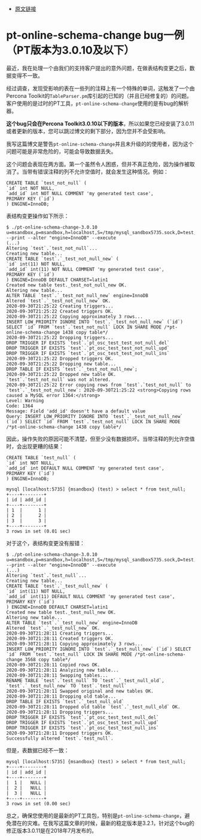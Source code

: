 - [原文链接](https://www.percona.com/blog/2020/10/08/dangerous-edge-case-warning-for-percona-toolkit-and-pt-online-schema-change/)

# pt-online-schema-change bug一例（PT版本为3.0.10及以下）

最近，我在处理一个由我们的支持客户提出的意外问题，在做表结构变更之后，数据变得不一致。

经过调查，发现受影响的表在一些列的注释上有一个特殊的单词，这触发了一个由Percona Toolkit的`TableParser.pm`库引起的已知的（并且已经修复的）的问题。客户使用的是过时的PT工具，`pt-online-schema-change`使用的是有bug的解析器。

**这个bug只会在Percona Toolkit3.0.10以下的版本**，所以如果您已经安装了3.0.11或者更新的版本，您可以跳过博文的剩下部分，因为您并不会受影响。

我写这篇博文是警告`pt-online-schema-change`并且未升级的的使用者，因为这个问题可能是非常危险的，可能会导致数据丢失。

这个问题会表现在两方面。第一个虽然令人困惑，但并不真正危险，因为操作被取消了。当带有错误注释的列不允许空值时，就会发生这种情况。例如：

```
CREATE TABLE `test_not_null` (
`id` int NOT NULL,
`add_id` int NOT NULL COMMENT 'my generated test case',
PRIMARY KEY (`id`)
) ENGINE=InnoDB;
```
表结构变更操作如下所示：
```
$ ./pt-online-schema-change-3.0.10 u=msandbox,p=msandbox,h=localhost,S=/tmp/mysql_sandbox5735.sock,D=test,t=test_not_null --print --alter "engine=InnoDB" --execute
(...)
Altering `test`.`test_not_null`...
Creating new table...
CREATE TABLE `test`.`_test_not_null_new` (
`id` int(11) NOT NULL,
`add_id` int(11) NOT NULL COMMENT 'my generated test case',
PRIMARY KEY (`id`)
) ENGINE=InnoDB DEFAULT CHARSET=latin1
Created new table test._test_not_null_new OK.
Altering new table...
ALTER TABLE `test`.`_test_not_null_new` engine=InnoDB
Altered `test`.`_test_not_null_new` OK.
2020-09-30T21:25:22 Creating triggers...
2020-09-30T21:25:22 Created triggers OK.
2020-09-30T21:25:22 Copying approximately 3 rows...
INSERT LOW_PRIORITY IGNORE INTO `test`.`_test_not_null_new` (`id`) SELECT `id` FROM `test`.`test_not_null` LOCK IN SHARE MODE /*pt-online-schema-change 1438 copy table*/
2020-09-30T21:25:22 Dropping triggers...
DROP TRIGGER IF EXISTS `test`.`pt_osc_test_test_not_null_del`
DROP TRIGGER IF EXISTS `test`.`pt_osc_test_test_not_null_upd`
DROP TRIGGER IF EXISTS `test`.`pt_osc_test_test_not_null_ins`
2020-09-30T21:25:22 Dropped triggers OK.
2020-09-30T21:25:22 Dropping new table...
DROP TABLE IF EXISTS `test`.`_test_not_null_new`;
2020-09-30T21:25:22 Dropped new table OK.
`test`.`test_not_null` was not altered.
2020-09-30T21:25:22 Error copying rows from `test`.`test_not_null` to `test`.`_test_not_null_new`: 2020-09-30T21:25:22 <strong>Copying rows caused a MySQL error 1364:</strong>
Level: Warning
Code: 1364
Message: Field 'add_id' doesn't have a default value
Query: INSERT LOW_PRIORITY IGNORE INTO `test`.`_test_not_null_new` (`id`) SELECT `id` FROM `test`.`test_not_null` LOCK IN SHARE MODE /*pt-online-schema-change 1438 copy table*/
```

因此，操作失败的原因可能不清楚，但至少没有数据损坏。当带注释的列允许空值时，会出现更糟的结果：
```
CREATE TABLE `test_null` (
`id` int NOT NULL,
`add_id` int DEFAULT NULL COMMENT 'my generated test case',
PRIMARY KEY (`id`)
) ENGINE=InnoDB;

mysql [localhost:5735] {msandbox} (test) > select * from test_null;
+----+--------+
| id | add_id |
+----+--------+
| 1  |      1 |
| 2  |      2 |
| 3  |      3 |
+----+--------+
3 rows in set (0.01 sec)
```
对于这个，表结构变更没有报错：
```
$ ./pt-online-schema-change-3.0.10 u=msandbox,p=msandbox,h=localhost,S=/tmp/mysql_sandbox5735.sock,D=test,t=test_null --print --alter "engine=InnoDB" --execute
(...)
Altering `test`.`test_null`...
Creating new table...
CREATE TABLE `test`.`_test_null_new` (
`id` int(11) NOT NULL,
`add_id` int(11) DEFAULT NULL COMMENT 'my generated test case',
PRIMARY KEY (`id`)
) ENGINE=InnoDB DEFAULT CHARSET=latin1
Created new table test._test_null_new OK.
Altering new table...
ALTER TABLE `test`.`_test_null_new` engine=InnoDB
Altered `test`.`_test_null_new` OK.
2020-09-30T21:28:11 Creating triggers...
2020-09-30T21:28:11 Created triggers OK.
2020-09-30T21:28:11 Copying approximately 3 rows...
INSERT LOW_PRIORITY IGNORE INTO `test`.`_test_null_new` (`id`) SELECT `id` FROM `test`.`test_null` LOCK IN SHARE MODE /*pt-online-schema-change 3568 copy table*/
2020-09-30T21:28:11 Copied rows OK.
2020-09-30T21:28:11 Analyzing new table...
2020-09-30T21:28:11 Swapping tables...
RENAME TABLE `test`.`test_null` TO `test`.`_test_null_old`, `test`.`_test_null_new` TO `test`.`test_null`
2020-09-30T21:28:11 Swapped original and new tables OK.
2020-09-30T21:28:11 Dropping old table...
DROP TABLE IF EXISTS `test`.`_test_null_old`
2020-09-30T21:28:11 Dropped old table `test`.`_test_null_old` OK.
2020-09-30T21:28:11 Dropping triggers...
DROP TRIGGER IF EXISTS `test`.`pt_osc_test_test_null_del`
DROP TRIGGER IF EXISTS `test`.`pt_osc_test_test_null_upd`
DROP TRIGGER IF EXISTS `test`.`pt_osc_test_test_null_ins`
2020-09-30T21:28:11 Dropped triggers OK.
Successfully altered `test`.`test_null`.
```
但是，表数据已经不一致：
```
mysql [localhost:5735] {msandbox} (test) > select * from test_null;
+----+--------+
| id | add_id |
+----+--------+
|  1 |   NULL |
|  2 |   NULL |
|  3 |   NULL |
+----+--------+
3 rows in set (0.00 sec)
```
总之，确保您使用的是最新的PT工具包，特别是`pt-online-schema-change`，避免潜在的灾难。在我写这篇文章的时候，最新的稳定版本是3.2.1，针对这个bug的修正版本3.0.11是在2018年7月发布的。
